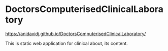 # DoctorsComputerisedClinicalLaboratory
https://anidavidj.github.io/DoctorsComputerisedClinicalLaboratory/

This is static web application for clinical about, its content.
